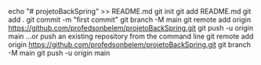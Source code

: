 echo "# projetoBackSpring" >> README.md
git init
git add README.md
git add .
git commit -m "first commit"
git branch -M main
git remote add origin https://github.com/profedsonbelem/projetoBackSpring.git
git push -u origin main
…or push an existing repository from the command line
git remote add origin https://github.com/profedsonbelem/projetoBackSpring.git
git branch -M main
git push -u origin main


